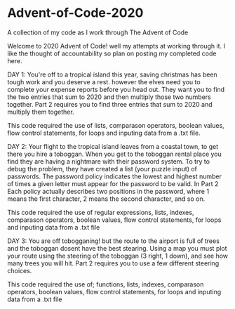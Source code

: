 # Advent-of-Code-2020
A collection of my code as I work through The Advent of Code

Welcome to 2020 Advent of Code! well my attempts at working through it. I like the thought of accountability so plan on posting my completed code here. 


DAY 1:
You're off to a tropical island this year, saving christmas has been tough work and you deserve a rest. however the elves need you to complete your expense reports before you head out. They want you to find the two entries that sum to 2020 and then multiply those two numbers together. Part 2 requires you to find three entries that sum to 2020 and multiply them together. 
  
This code required the use of lists, comparason operators, boolean values, flow control statements, for loops and inputing data from a .txt file.

DAY 2:
Your flight to the tropical island leaves from a coastal town, to get there you hire a toboggan. When you get to the toboggan rental place you find they are having a nightmare with their password system. To try to debug the problem, they have created a list (your puzzle input) of passwords. The password policy indicates the lowest and highest number of times a given letter must appear for the password to be valid. In Part 2 Each policy actually describes two positions in the password, where 1 means the first character, 2 means the second character, and so on.

This code required the use of regular expressions, lists, indexes, comparason operators, boolean values, flow control statements, for loops and inputing data from a .txt file

DAY 3: 
You are off tobogganing! but the route to the airport is full of trees and the toboggan dosent have the best stearing. Using a map you must plot your route using the steering of the toboggan (3 right, 1 down), and see how many trees you will hit. Part 2 requires you to use a few different steering choices.

This code required the use of; functions, lists, indexes, comparason operators, boolean values, flow control statements, for loops and inputing data from a .txt file
